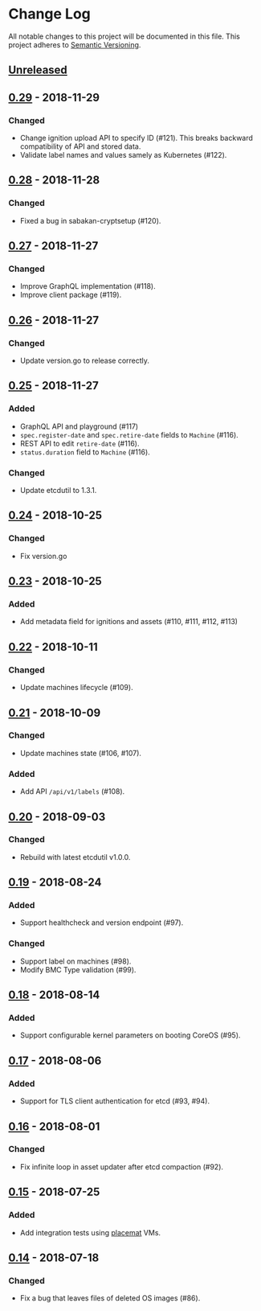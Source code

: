 # Change Log

All notable changes to this project will be documented in this file.
This project adheres to [Semantic Versioning](http://semver.org/).

## [Unreleased]

## [0.29] - 2018-11-29

### Changed
- Change ignition upload API to specify ID (#121).  This breaks backward compatibility of API and stored data.
- Validate label names and values samely as Kubernetes (#122).

## [0.28] - 2018-11-28

### Changed
- Fixed a bug in sabakan-cryptsetup (#120).

## [0.27] - 2018-11-27

### Changed
- Improve GraphQL implementation (#118).
- Improve client package (#119).

## [0.26] - 2018-11-27

### Changed
- Update version.go to release correctly.

## [0.25] - 2018-11-27

### Added
- GraphQL API and playground (#117)
- `spec.register-date` and `spec.retire-date` fields to `Machine` (#116).
- REST API to edit `retire-date` (#116).
- `status.duration` field to `Machine` (#116).

### Changed
- Update etcdutil to 1.3.1.

## [0.24] - 2018-10-25

### Changed
- Fix version.go

## [0.23] - 2018-10-25

### Added
- Add metadata field for ignitions and assets (#110, #111, #112, #113)

## [0.22] - 2018-10-11

### Changed
- Update machines lifecycle (#109).

## [0.21] - 2018-10-09

### Changed
- Update machines state (#106, #107).

### Added
- Add API `/api/v1/labels` (#108).

## [0.20] - 2018-09-03

### Changed
- Rebuild with latest etcdutil v1.0.0.

## [0.19] - 2018-08-24

### Added
- Support healthcheck and version endpoint (#97).

### Changed
- Support label on machines (#98).
- Modify BMC Type validation (#99).

## [0.18] - 2018-08-14

### Added
- Support configurable kernel parameters on booting CoreOS (#95).

## [0.17] - 2018-08-06

### Added
- Support for TLS client authentication for etcd (#93, #94).

## [0.16] - 2018-08-01

### Changed
- Fix infinite loop in asset updater after etcd compaction (#92).

## [0.15] - 2018-07-25

### Added
- Add integration tests using [placemat][] VMs.

## [0.14] - 2018-07-18

### Changed
- Fix a bug that leaves files of deleted OS images (#86).

[placemat]: https://github.com/cybozu-go/placemat
[Unreleased]: https://github.com/cybozu-go/sabakan/compare/v0.29...HEAD
[0.29]: https://github.com/cybozu-go/sabakan/compare/v0.28...v0.29
[0.28]: https://github.com/cybozu-go/sabakan/compare/v0.27...v0.28
[0.27]: https://github.com/cybozu-go/sabakan/compare/v0.26...v0.27
[0.26]: https://github.com/cybozu-go/sabakan/compare/v0.25...v0.26
[0.25]: https://github.com/cybozu-go/sabakan/compare/v0.24...v0.25
[0.24]: https://github.com/cybozu-go/sabakan/compare/v0.23...v0.24
[0.23]: https://github.com/cybozu-go/sabakan/compare/v0.22...v0.23
[0.22]: https://github.com/cybozu-go/sabakan/compare/v0.21...v0.22
[0.21]: https://github.com/cybozu-go/sabakan/compare/v0.20...v0.21
[0.20]: https://github.com/cybozu-go/sabakan/compare/v0.19...v0.20
[0.19]: https://github.com/cybozu-go/sabakan/compare/v0.18...v0.19
[0.18]: https://github.com/cybozu-go/sabakan/compare/v0.17...v0.18
[0.17]: https://github.com/cybozu-go/sabakan/compare/v0.16...v0.17
[0.16]: https://github.com/cybozu-go/sabakan/compare/v0.15...v0.16
[0.15]: https://github.com/cybozu-go/sabakan/compare/v0.14...v0.15
[0.14]: https://github.com/cybozu-go/sabakan/compare/v0.13...v0.14
